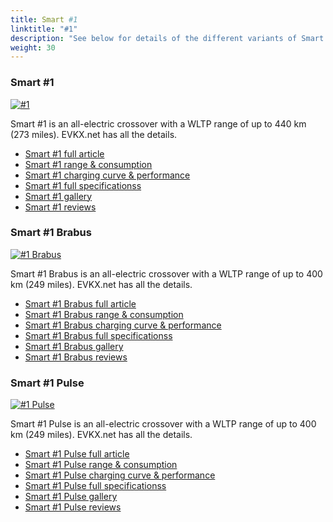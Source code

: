 ```yaml
---
title: Smart #1
linktitle: "#1"
description: "See below for details of the different variants of Smart #1"
weight: 30
---
```

### Smart #1

<a href="hash1/"><img src="https://media.evkx.net/multimedia/models/smart/hash1/hash1/main_1_st.jpg" class="img-fluid" alt="#1" ></a>

Smart #1 is an all-electric crossover with a WLTP range of up to 440 km (273 miles). EVKX.net has all the details. 

- [Smart #1 full article](hash1/)
- [Smart #1 range & consumption](hash1/rangeandconsumption/)
- [Smart #1 charging curve & performance](hash1/chargingcurve/)
- [Smart #1 full specificationss](hash1/specifications/)
- [Smart #1 gallery](hash1/gallery/)
- [Smart #1 reviews](hash1/reviews/)

### Smart #1 Brabus

<a href="hash1_brabus/"><img src="https://media.evkx.net/multimedia/models/smart/hash1/hash1_brabus/main_1_st.jpg" class="img-fluid" alt="#1 Brabus" ></a>

Smart #1 Brabus is an all-electric crossover with a WLTP range of up to 400 km (249 miles). EVKX.net has all the details. 

- [Smart #1 Brabus full article](hash1_brabus/)
- [Smart #1 Brabus range & consumption](hash1_brabus/rangeandconsumption/)
- [Smart #1 Brabus charging curve & performance](hash1_brabus/chargingcurve/)
- [Smart #1 Brabus full specificationss](hash1_brabus/specifications/)
- [Smart #1 Brabus gallery](hash1_brabus/gallery/)
- [Smart #1 Brabus reviews](hash1_brabus/reviews/)

### Smart #1 Pulse

<a href="hash1_pulse/"><img src="https://media.evkx.net/multimedia/models/smart/hash1/hash1_pulse/main_1_st.jpg" class="img-fluid" alt="#1 Pulse" ></a>

Smart #1 Pulse is an all-electric crossover with a WLTP range of up to 400 km (249 miles). EVKX.net has all the details. 

- [Smart #1 Pulse full article](hash1_pulse/)
- [Smart #1 Pulse range & consumption](hash1_pulse/rangeandconsumption/)
- [Smart #1 Pulse charging curve & performance](hash1_pulse/chargingcurve/)
- [Smart #1 Pulse full specificationss](hash1_pulse/specifications/)
- [Smart #1 Pulse gallery](hash1_pulse/gallery/)
- [Smart #1 Pulse reviews](hash1_pulse/reviews/)

